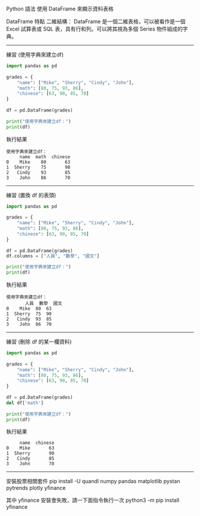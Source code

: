Python 語法 使用 DataFrame 來顯示資料表格

DataFrame 特點
二維結構： DataFrame 是一個二維表格，可以被看作是一個 Excel 試算表或 SQL 表，具有行和列。可以將其視為多個 Series 物件組成的字典。

---

練習 (使用字典來建立df)
```python
import pandas as pd
 
grades = {
    "name": ["Mike", "Sherry", "Cindy", "John"],
    "math": [80, 75, 93, 86],
    "chinese": [63, 90, 85, 70]
}
 
df = pd.DataFrame(grades)
 
print("使用字典來建立df：")
print(df)
```

執行結果
```
使用字典來建立df：
     name  math  chinese
0    Mike    80       63
1  Sherry    75       90
2   Cindy    93       85
3    John    86       70
```

---

練習 (置換 df 的表頭)
```python
import pandas as pd
 
grades = {
    "name": ["Mike", "Sherry", "Cindy", "John"],
    "math": [80, 75, 93, 86],
    "chinese": [63, 90, 85, 70]
}
 
df = pd.DataFrame(grades)
df.columns = ["人員", "數學", "國文"]

print("使用字典來建立df：")
print(df)
```

執行結果
```
使用字典來建立df：
       人員  數學  國文
0    Mike  80  63
1  Sherry  75  90
2   Cindy  93  85
3    John  86  70
```

---

練習 (刪除 df 的某一欄資料)
```python
import pandas as pd
 
grades = {
    "name": ["Mike", "Sherry", "Cindy", "John"],
    "math": [80, 75, 93, 86],
    "chinese": [63, 90, 85, 70]
}
 
df = pd.DataFrame(grades)
del df['math']
 
print("使用字典來建立df：")
print(df)
```

執行結果
```
     name  chinese
0    Mike       63
1  Sherry       90
2   Cindy       85
3    John       70
```

---

安裝股票相關套件
pip install -U quandl numpy pandas matplotlib pystan pytrends plotly yfinance

其中 yfinance 安裝會失敗，請一下面指令執行一次
python3 -m pip install yfinance




